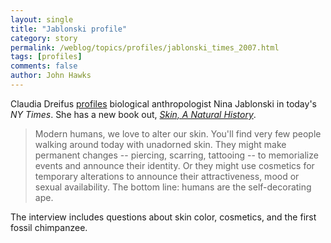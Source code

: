 ```yaml
---
layout: single 
title: "Jablonski profile" 
category: story
permalink: /weblog/topics/profiles/jablonski_times_2007.html
tags: [profiles] 
comments: false 
author: John Hawks 
---
```



<p>
Claudia Dreifus <a href="http://www.nytimes.com/2007/01/09/science/09conv.html">profiles</a> biological anthropologist Nina Jablonski in today's <i>NY Times</i>. She has a new book out, <a href="http://www.amazon.com/gp/product/0520242815?ie=UTF8&tag=johnhawksanth-20&linkCode=as2&camp=1789&creative=9325&creativeASIN=0520242815"><i>Skin, A Natural History</i></a>. 
</p>

<blockquote>Modern humans, we love to alter our skin. You'll find very few people walking around today with unadorned skin. They might make permanent changes -- piercing, scarring, tattooing -- to memorialize events and announce their identity. Or they might use cosmetics for temporary alterations to announce their attractiveness, mood or sexual availability. The bottom line: humans are the self-decorating ape.</blockquote>

<p>
The interview includes questions about skin color, cosmetics, and the first fossil chimpanzee. 
</p>

